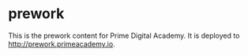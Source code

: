 # prework

This is the prework content for Prime Digital Academy. It is deployed to http://prework.primeacademy.io.
